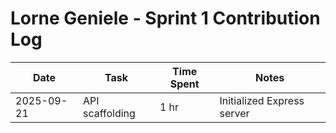 # Lorne Geniele - Sprint 1 Contribution Log

| Date       | Task             | Time Spent | Notes |
|------------|------------------|------------|-------|
| 2025-09-21 | API scaffolding       | 1 hr       | Initialized Express server |
